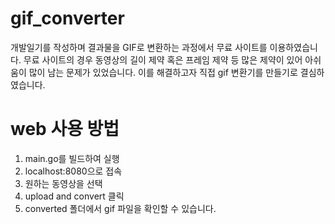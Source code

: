 # gif_converter

개발일기를 작성하며 결과물을 GIF로 변환하는 과정에서 무료 사이트를 이용하였습니다.
무료 사이트의 경우 동영상의 길이 제약 혹은 프레임 제약 등 많은 제약이 있어 아쉬움이 많이 남는 문제가 있었습니다.
이를 해결하고자 직접 gif 변환기를 만들기로 결심하였습니다.

# web 사용 방법
1. main.go를 빌드하여 실행
2. localhost:8080으로 접속
3. 원하는 동영상을 선택
4. upload and convert 클릭
5. converted 폴더에서 gif 파일을 확인할 수 있습니다.
